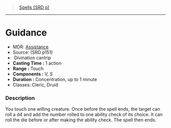 ﻿---
!SpellItem
Family: SpellVO
Level: cantrip
Type: Divination
CastingTime: 1 action
Range: Touch
Components: V, S
Duration: Concentration, up to 1 minute
Classes: Cleric, Druid
Id: spells_vo.md#guidance
ParentLink: spells_vo.md#spells-srd-p
Name: Guidance
ParentName: Spells (SRD p)
NameLevel: 1
AltName: '[Assistance](hd_spells_assistance.md)'
Source: (SRD p151)
Attributes:
  Name: Guidance
  Markdown: >+
    # <!--Name-->Guidance<!--/Name-->


    - MDR: <!--AltName-->[Assistance](hd_spells_assistance.md)<!--/AltName-->

    - Source: <!--Source-->(SRD p151)<!--/Source-->

    -  <!--Type-->Divination<!--/Type--> <!--Level-->cantrip<!--/Level-->

    - **Casting Time :** <!--CastingTime-->1 action<!--/CastingTime-->

    - **Range :** <!--Range-->Touch<!--/Range-->

    - **Components :** <!--Components-->V, S<!--/Components-->

    - **Duration :** <!--Duration-->Concentration, up to 1 minute<!--/Duration-->

    - Classes: <!--Classes-->Cleric, Druid<!--/Classes-->


    ### Description


    You touch one willing creature. Once before the spell ends, the target can roll a d4 and add the number rolled to one ability check of its choice. It can roll the die before or after making the ability check. The spell then ends.

  AltName: '[Assistance](hd_spells_assistance.md)'
  Source: (SRD p151)
  Type: Divination
  Level: cantrip
  CastingTime: 1 action
  Range: Touch
  Components: V, S
  Duration: Concentration, up to 1 minute
  Classes: Cleric, Druid
AttributesDictionary: >+
  Name: Guidance

  Markdown: >+

    # <!--Name-->Guidance<!--/Name-->





    - MDR: <!--AltName-->[Assistance](hd_spells_assistance.md)<!--/AltName-->



    - Source: <!--Source-->(SRD p151)<!--/Source-->



    -  <!--Type-->Divination<!--/Type--> <!--Level-->cantrip<!--/Level-->



    - **Casting Time :** <!--CastingTime-->1 action<!--/CastingTime-->



    - **Range :** <!--Range-->Touch<!--/Range-->



    - **Components :** <!--Components-->V, S<!--/Components-->



    - **Duration :** <!--Duration-->Concentration, up to 1 minute<!--/Duration-->



    - Classes: <!--Classes-->Cleric, Druid<!--/Classes-->





    ### Description





    You touch one willing creature. Once before the spell ends, the target can roll a d4 and add the number rolled to one ability check of its choice. It can roll the die before or after making the ability check. The spell then ends.



  AltName: '[Assistance](hd_spells_assistance.md)'

  Source: (SRD p151)

  Type: Divination

  Level: cantrip

  CastingTime: 1 action

  Range: Touch

  Components: V, S

  Duration: Concentration, up to 1 minute

  Classes: Cleric, Druid

---
> [Spells (SRD p)](srd_spells.md)

---

# Guidance

- MDR: [Assistance](hd_spells_assistance.md)
- Source: (SRD p151)
-  Divination cantrip
- **Casting Time :** 1 action
- **Range :** Touch
- **Components :** V, S
- **Duration :** Concentration, up to 1 minute
- Classes: Cleric, Druid

### Description

You touch one willing creature. Once before the spell ends, the target can roll a d4 and add the number rolled to one ability check of its choice. It can roll the die before or after making the ability check. The spell then ends.

